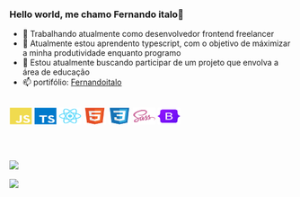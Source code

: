 ### Hello world, me chamo Fernando italo👋



- 🔭 Trabalhando atualmente como desenvolvedor frontend freelancer
- 🌱 Atualmente estou aprendento typescript, com o objetivo de máximizar a minha produtividade enquanto programo
- 👯  Estou atualmente buscando participar de um projeto que envolva a área de educação
- 📫 portifólio: [Fernandoitalo](https://fernandoitalodev.github.io/personal-portifolio/) 


<div style="display: inline_block"><br>
  <img align="center" alt="fernando-Js" height="30" width="40" src="https://raw.githubusercontent.com/devicons/devicon/master/icons/javascript/javascript-plain.svg">
  <img align="center" alt="fernando-Ts" height="30" width="40" src="https://raw.githubusercontent.com/devicons/devicon/master/icons/typescript/typescript-plain.svg">
  <img align="center" alt="fernando-React" height="30" width="40" src="https://raw.githubusercontent.com/devicons/devicon/master/icons/react/react-original.svg">
  <img align="center" alt="fernando-HTML" height="30" width="40" src="https://raw.githubusercontent.com/devicons/devicon/master/icons/html5/html5-original.svg">
  <img align="center" alt="fernando-CSS" height="30" width="40" src="https://raw.githubusercontent.com/devicons/devicon/master/icons/css3/css3-original.svg">
  <img align="center" alt="fernando-Python" height="30" width="40" src="https://raw.githubusercontent.com/devicons/devicon/master/icons/sass/sass-original.svg">
  <img align="center" alt="fernando-Python" height="30" width="40" src="https://raw.githubusercontent.com/devicons/devicon/master/icons/bootstrap/bootstrap-original.svg">
  
</div>

##

<div> 
  <br>
  <br>
  <a href="https://instagram.com/nando_2oo2/" target="_blank"><img src="https://img.shields.io/badge/-Instagram-%23E4405F?style=for-the-badge&logo=instagram&logoColor=white" target="_blank"></a>
 
  <a href="https://www.linkedin.com/in/fernando-italo/" target="_blank"><img src="https://img.shields.io/badge/-LinkedIn-%230077B5?style=for-the-badge&logo=linkedin&logoColor=white" target="_blank"></a> 
  
</div>
